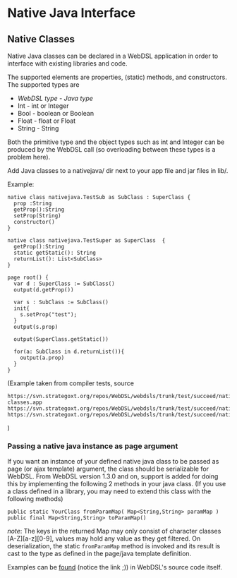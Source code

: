 # Native Java Interface

## Native Classes

Native Java classes can be declared in a WebDSL application in order to interface with existing libraries and code.

The supported elements are properties, (static) methods, and constructors. The supported types are

* *WebDSL type - Java type*
* Int - int or Integer
* Bool - boolean or Boolean
* Float - float or Float
* String - String

Both the primitive type and the object types such as int and Integer can be produced by the WebDSL call (so overloading between these types is a problem here).

Add Java classes to a nativejava/ dir next to your app file and jar files in lib/.

Example:

    native class nativejava.TestSub as SubClass : SuperClass {
      prop :String
      getProp():String
      setProp(String)
      constructor()
    }
  
    native class nativejava.TestSuper as SuperClass  {
      getProp():String
      static getStatic(): String
      returnList(): List<SubClass>
    }

    page root() {
      var d : SuperClass := SubClass()  
      output(d.getProp())
     
      var s : SubClass := SubClass()
      init{
        s.setProp("test");
      }
      output(s.prop)
    
      output(SuperClass.getStatic())
     
      for(a: SubClass in d.returnList()){
        output(a.prop)
      } 
    }



(Example taken from compiler tests, source 

    https://svn.strategoxt.org/repos/WebDSL/webdsls/trunk/test/succeed/native-classes.app
    https://svn.strategoxt.org/repos/WebDSL/webdsls/trunk/test/succeed/nativejava/TestSub.java
    https://svn.strategoxt.org/repos/WebDSL/webdsls/trunk/test/succeed/nativejava/TestSuper.java

)

### Passing a native java instance as page argument
If you want an instance of your defined native java class to be passed as page (or ajax template) argument, the class should be serializable for WebDSL. From WebDSL version 1.3.0 and on, support is added for doing this by implementing the following 2 methods in your java class. (If you use a class defined in a library, you may need to extend this class with the following methods)

    public static YourClass fromParamMap( Map<String,String> paramMap )
    public final Map<String,String> toParamMap()

_note_: The keys in the returned Map may only consist of character classes [A-Z][a-z][0-9], values may hold any value as they get filtered. On deserialization, the static `fromParamMap` method is invoked and its result is cast to the type as defined in the page/java template definition.

Examples can be [found](https://webdsl.org/reposearch/doSearch/sl=100000&ns=WebDSL&op=AND&q=fromParamMap+toParamMap&lim=5&dff=repoPath%2CfileExt%2C&type=Entry&dfp=200%2C120%2C&pq=fromParamMap+toParamMap&allowlcn=false&/WebDSL/1) (notice the link ;)) in WebDSL's source code itself.